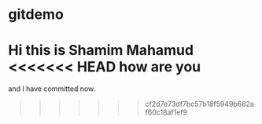 # gitdemo
Hi this is Shamim Mahamud
<<<<<<< HEAD
how are you
=======
and I have committed now.
>>>>>>> cf2d7e73df7bc57b18f5949b682af60c18af1ef9

